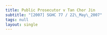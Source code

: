 ```yaml
---
title: Public Prosecutor v Tan Chor Jin
subtitle: "[2007] SGHC 77 / 22\_May\_2007"
tags: null
layout: single
---
```


